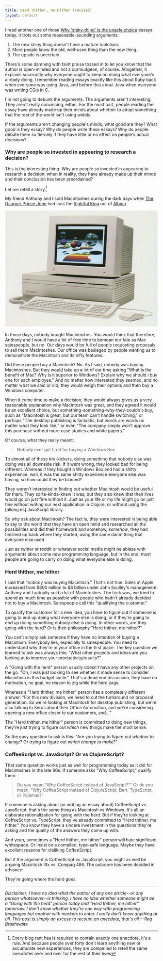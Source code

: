 ```yaml
---
title: Herd Thither, Me Hither (revised)
layout: default
---
```


I read another one of those [Why 'shiny-thing' is the unsafe choice][lostechies] essays today. It trots out some reasonable-sounding arguments:

[lostechies]: http://lostechies.com/bradcarleton/2013/10/23/coffeescript-vs-javascript-dog-eat-dog/

1. The new shiny thing doesn't have a mature toolchain.
2. More people know the old, well-used thing than the new thing.
3. The upside is uncertain.

There's some damning with faint praise tossed in to let you know that the author is open-minded and not a curmudgeon, of course. Altogether, it explains succinctly why everyone ought to keep on doing what everyone's already doing. I remember reading essays exactly like this about Ruby back when everyone was using Java, and before that about Java when everyone was writing CGIs in C.

I'm not going to debunk the arguments. The arguments aren't interesting. They aren't really convincing, either. For the most part, people reading the essay have already made up their minds about whether to adopt something that the rest of the world isn't using widely.

If the arguments aren't changing people's minds, what good are they? What good is they essay? Why do people write these essays? Why do people debate them so fiercely if they have little or no effect on people's actual decisions?

### Why are people so invested in appearing to research a decision?

This is the interesting thing: Why are people so invested in appearing to research a decision, when in reality, they have already made up their minds and their conclusion has been preordained?

Let me retell a story.[^anecdote]

[^anecdote]: Every blog rant has is required to contain exactly one anecdote, it's a rule. And because people over forty don't learn anything new or accumulate new experiences, they are compelled to retell the same anecdotes over and over for the rest of their lives

My friend Anthony and I sold Macintoshes during the dark days when [The Usurper Prince John][sculley] had cast the [Rightful King][jobs] out of [Albion].

[sculley]: https://en.wikipedia.org/wiki/John_Sculley "John Sculley III"
[jobs]: https://en.wikipedia.org/wiki/Steve_Jobs "Steve Jobs"
[Albion]: http://apple.com "Apple"

![Macintosh IIfx](/assets/images/iifx.png)

In those days, nobody bought Macintoshes. You would think that therefore, Anthony and I would have a lot of free time to bemoan our fate as Mac salespeople, but no: Our days would be full of people requesting proposals to sell them Macintoshes. Our office was besieged by people wanting us to demonstrate the Macintosh and its nifty features.

Did these people buy a Macintosh? No. As I said, nobody was buying Macintoshes. But they would take up a lot of our time asking "What is the benefit of Mac? Why is it superior to Windows? Explain why we should I buy one for each employee." And no matter how interested they seemed, and no matter what we said or did, they would weigh their options and then buy a Windows computer.

When it came time to make a decision, they would always gives us a very reasonable explanation why Macintosh was great, and they agreed it would be an excellent choice, but something-something-why-they-couldn't-buy, such as "Macintosh is great, but our team can't handle switching," or perhaps "The desktop publishing is fantastic, but words are words no matter what they look like," or even "The company simply won't approve this purchase without more case studies and white papers."

Of course, what they really meant:

> Nobody ever got fired for buying a Windows Box.

To almost all of these tire-kickers, doing something that nobody else was doing was all downside risk. If it went wrong, they looked bad for being different. Whereas if they bought a Windows Box and had a shitty experience, well, it was the same shitty experience everyone else was having, so how could they be blamed?

They weren't interested in finding out whether Macintosh would be useful for them. They sorta-kinda-knew it was, but they also knew that their lives would go on just fine without it. Just as your life or my life might go on just fine without writing our next application in Clojure, or without using the [allong.es] JavaScript library.

So why ask about Macintosh? The fact is, they were interested in being able to say to the world that they have an open mind and researched all the possibilities and did their homework and somehow, *somehow*, they had finished up back where they started, using the same damn thing that everyone else used.

Just as twitter or reddit or whatever social media might be ablaze with arguments about some new programming language, but in the end, most people are going to carry on doing what everyone else is doing.

### Herd thither, me hither

I said that "nobody was buying Macintosh." That's not true. Sales at Apple increased from $800 million to $8 billion under John Sculley's management. Anthony and I actually sold a lot of Macintoshes. The trick was, we tried to spend as much time as possible with people who hadn't already decided not to buy a Macintosh. Salespeople call this "qualifying the customer."

To qualify the customer for a new idea, you have to figure out if someone is going to end up doing what everyone else is doing, or if they're going to end up doing something nobody else is doing. In other words, are they going with the herd? Or is their philosophy "Herd thither, me hither?"

You can't simply ask someone if they have no intention of buying a Macintosh. Everybody lies, especially to salespeople. You need to understand why they're in your office in the first place. The key question we learned to ask was always this: "What other projects and ideas are you looking at to improve your productivity/results?"

A "Going with the herd" person usually doesn't have any other projects on the go. "Oh, I was just looking to see whether it made sense to consider Macintosh in this budget cycle." That's a dead end discussion, they have no motivation, no goal, no reason to zig while the herd zags.

Whereas a "Herd thither, me hither" person has a completely different answer: "For this new division, we need to cut the turnaround on proposal generation. So we're looking at Macintosh for desktop publishing, but we're also talking to Xeros about their Office Automation, and we're considering opening a new office closer to our customers, and..."

The "Herd thither, me hither" person is committed to doing new things, they're just trying to figure out *which* new things make the most sense.

So the easy question to ask is this: "Are you trying to figure out *whether* to change? Or trying to figure out *which change to make*?"

### CoffeeScript vs. JavaScript? Or vs ClojureScript?

That same question works just as well for programming today as it did for Macintoshes in the late 80s. If someone asks "Why CoffeeScript," qualify them:

> Do you mean "Why CoffeeScript instead of JavaScript?"" Or do you mean, "Why CoffeeScript instead of ClojureScript, Dart, TypeScript, or Pajamas?"

If someone is asking about (or writing an essay about) CoffeeScript vs. JavaScript, that's the same thing as Macintosh vs Windows. It's all an elaborate rationalization for going with the herd. But if they're looking at CoffeeScript vs. TypeScript, they've already committed to "Herd thither, me hither." You know they have a sincere investment in the questions they're asking and the quality of the answers they come up with.

And yeah, sometimes a "Herd thither, me hither" person will hate significant whitespace. Or insist on a compiled, type-safe language. Maybe they have excellent reasons for disliking CoffeeScript.

But if the argument is CoffeeScript vs JavaScript, you might as well be arguing Macintosh IIfx vs. Compaq 486. The outcome has been decided in advance:

They're going where the herd goes.

---

*Disclaimer: I have no idea what the author of any one article--or any person whatsoever--is thinking. I have no idea whether someone might be a "Going with the herd" person today and "Herd thither, me hither" tomorrow. I don't know whether they're one way with programming languages but another with markets to enter. I really don't know anything at all. This post is simply an excuse to recount an anecdote, that's all.—Reg Braithwaite*
